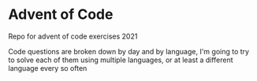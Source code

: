 # Advent of Code
Repo for advent of code exercises 2021

Code questions are broken down by day and by language, I'm going to try to solve each of them using multiple languages, or at least a different language every so often

